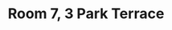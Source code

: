---
basin: 'No'
cudn: true
floor: Attic
grade: 4
images: []
living_room: 'No'
location: Park Terrace
name: '7'
network: Wireless Only
title: Room 7, 3 Park Terrace
---